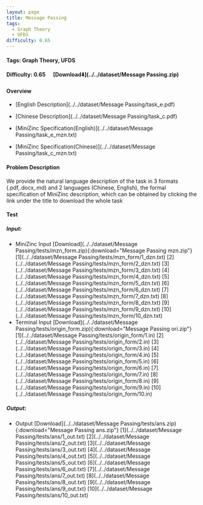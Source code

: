 ```yaml
---
layout: page
title: Message Passing
tags:
  - Graph Theory
  - UFDS
difficulty: 0.65
---
```


#### Tags: Graph Theory, UFDS
#### Difficulty: 0.65 &nbsp;&nbsp;&nbsp;&nbsp; [Download⬇️](../../dataset/Message Passing.zip)
#### Overview
- [English Description](../../dataset/Message Passing/task_e.pdf)
- [Chinese Description](../../dataset/Message Passing/task_c.pdf)
- [MiniZinc Specification(English)](../../dataset/Message Passing/task_e_mzn.txt)

- [MiniZinc Specification(Chinese)](../../dataset/Message Passing/task_c_mzn.txt)

#### Problem Description
We provide the natural language description of the task in 3 formats (.pdf,.docx,.md) and 2 languages (Chinese, English), the formal specification of MiniZinc description, which can be obtained by clicking the link under the title to download the whole task
#### Test
##### Input:
- MiniZinc Input [Download](../../dataset/Message Passing/tests/mzn_form.zip){:download="Message Passing mzn.zip"} [1](../../dataset/Message Passing/tests/mzn_form/1_dzn.txt) [2](../../dataset/Message Passing/tests/mzn_form/2_dzn.txt) [3](../../dataset/Message Passing/tests/mzn_form/3_dzn.txt) [4](../../dataset/Message Passing/tests/mzn_form/4_dzn.txt) [5](../../dataset/Message Passing/tests/mzn_form/5_dzn.txt) [6](../../dataset/Message Passing/tests/mzn_form/6_dzn.txt) [7](../../dataset/Message Passing/tests/mzn_form/7_dzn.txt) [8](../../dataset/Message Passing/tests/mzn_form/8_dzn.txt) [9](../../dataset/Message Passing/tests/mzn_form/9_dzn.txt) [10](../../dataset/Message Passing/tests/mzn_form/10_dzn.txt) 
- Terminal Input [Download](../../dataset/Message Passing/tests/origin_form.zip){:download="Message Passing ori.zip"} [1](../../dataset/Message Passing/tests/origin_form/1.in) [2](../../dataset/Message Passing/tests/origin_form/2.in) [3](../../dataset/Message Passing/tests/origin_form/3.in) [4](../../dataset/Message Passing/tests/origin_form/4.in) [5](../../dataset/Message Passing/tests/origin_form/5.in) [6](../../dataset/Message Passing/tests/origin_form/6.in) [7](../../dataset/Message Passing/tests/origin_form/7.in) [8](../../dataset/Message Passing/tests/origin_form/8.in) [9](../../dataset/Message Passing/tests/origin_form/9.in) [10](../../dataset/Message Passing/tests/origin_form/10.in) 

##### Output:
- Output [Download](../../dataset/Message Passing/tests/ans.zip){:download="Message Passing ans.zip"} [1](../../dataset/Message Passing/tests/ans/1_out.txt) [2](../../dataset/Message Passing/tests/ans/2_out.txt) [3](../../dataset/Message Passing/tests/ans/3_out.txt) [4](../../dataset/Message Passing/tests/ans/4_out.txt) [5](../../dataset/Message Passing/tests/ans/5_out.txt) [6](../../dataset/Message Passing/tests/ans/6_out.txt) [7](../../dataset/Message Passing/tests/ans/7_out.txt) [8](../../dataset/Message Passing/tests/ans/8_out.txt) [9](../../dataset/Message Passing/tests/ans/9_out.txt) [10](../../dataset/Message Passing/tests/ans/10_out.txt) 

